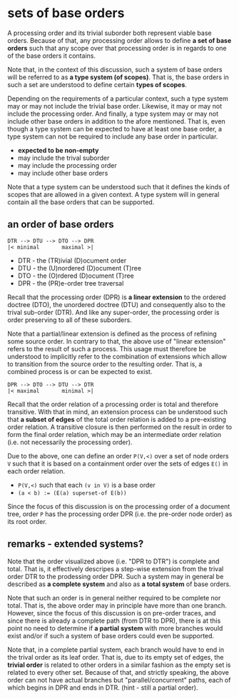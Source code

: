 
<!-- ======================================================================= -->
# sets of base orders

A processing order and its trivial suborder both represent viable base orders.
Because of that, any processing order allows to define **a set of base orders**
such that any scope over that processing order is in regards to one of the base
orders it contains.

Note that, in the context of this discussion, such a system of base orders will
be referred to as **a type system (of scopes)**. That is, the base orders in
such a set are understood to define certain **types of scopes**.

Depending on the requirements of a particular context, such a type system may
or may not include the trivial base order. Likewise, it may or may not include
the processing order. And finally, a type system may or may not include other
base orders in addition to the afore mentioned. That is, even though a type
system can be expected to have at least one base order, a type system can not
be required to include any base order in particular.

* **expected to be non-empty**
* may include the trival suborder
* may include the processing order
* may include other base orders

Note that a type system can be understood such that it defines the kinds of
scopes that are allowed in a given context. A type system will in general
contain all the base orders that can be supported.

<!-- ======================================================================= -->
## an order of base orders

```
DTR --> DTU --> DTO --> DPR
|< minimal       maximal >|
```

* DTR - the (TR)ivial (D)ocument order
* DTU - the (U)nordered (D)ocument (T)ree
* DTO - the (O)rdered (D)ocument (T)ree
* DPR - the (PR)e-order tree traversal

Recall that the processing order (DPR) is **a linear extension** to the ordered
doctree (DTO), the unordered doctree (DTU) and consequently also to the trival
sub-order (DTR). And like any super-order, the processing order is order
preserving to all of these suborders.

Note that a partial/linear extension is defined as the process of refining some
source order. In contrary to that, the above use of "linear extension" refers
to the result of such a process. This usage must therefore be understood to
implicitly refer to the combination of extensions which allow to transition
from the source order to the resulting order. That is, a combined process is
or can be expected to exist.

```
DPR --> DTO --> DTU --> DTR
|< maximal       minimal >|
```

Recall that the order relation of a processing order is total and therefore
transitive. With that in mind, an extension process can be understood such that
**a subset of edges** of the total order relation is added to a pre-existing
order relation. A transitive closure is then performed on the result in order
to form the final order relation, which may be an intermediate order relation
(i.e. not necessarily the processing order).

Due to the above, one can define an order `P(V,<)` over a set of node orders
`V` such that it is based on a containment order over the sets of edges `E()`
in each order relation.

* `P(V,<)` such that each `(v in V)` is a base order
* `(a < b) := (E(a) superset-of E(b))`

Since the focus of this discussion is on the processing order of a document
tree, order `P` has the processing order DPR (i.e. the pre-order node order)
as its root order.

<!-- ======================================================================= -->
## remarks - extended systems?

Note that the order visualized above (i.e. "DPR to DTR") is complete and total.
That is, it effectively descripes a step-wise extension from the trival order
DTR to the prodessing order DPR. Such a system may in general be described as
**a complete system** and also as **a total system** of base orders.

Note that such an order is in general neither required to be complete nor total.
That is, the above order may in principle have more than one branch. However,
since the focus of this discussion is on pre-order traces, and since there is
already a complete path (from DTR to DPR), there is at this point no need to
determine if **a partial system** with more branches would exist and/or if such
a system of base orders could even be supported.

Note that, in a complete partial system, each branch would have to end in the
trival order as its leaf order. That is, due to its empty set of edges, the
**trivial order** is related to other orders in a similar fashion as the empty
set is related to every other set. Because of that, and strictly speaking, the
above order can not have actual branches but "parallel/concurrent" paths, each
of which begins in DPR and ends in DTR. (hint - still a partial order).
